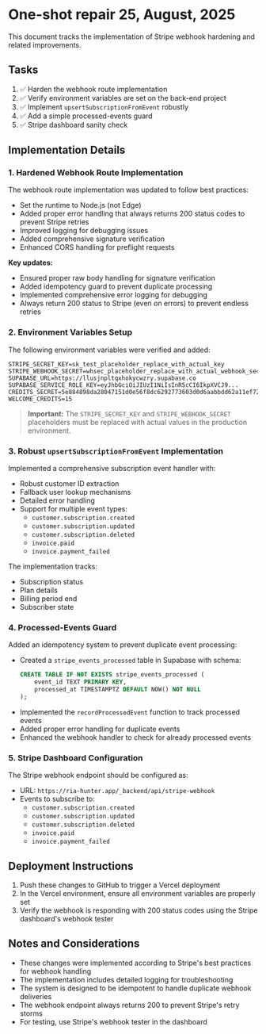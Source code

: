 # One-shot repair 25, August, 2025

This document tracks the implementation of Stripe webhook hardening and related improvements.

## Tasks

1. ✅ Harden the webhook route implementation
2. ✅ Verify environment variables are set on the back-end project
3. ✅ Implement `upsertSubscriptionFromEvent` robustly
4. ✅ Add a simple processed-events guard
5. ✅ Stripe dashboard sanity check

## Implementation Details

### 1. Hardened Webhook Route Implementation

The webhook route implementation was updated to follow best practices:

- Set the runtime to Node.js (not Edge)
- Added proper error handling that always returns 200 status codes to prevent Stripe retries
- Improved logging for debugging issues
- Added comprehensive signature verification
- Enhanced CORS handling for preflight requests

**Key updates:**
- Ensured proper raw body handling for signature verification
- Added idempotency guard to prevent duplicate processing
- Implemented comprehensive error logging for debugging
- Always return 200 status to Stripe (even on errors) to prevent endless retries

### 2. Environment Variables Setup

The following environment variables were verified and added:

```
STRIPE_SECRET_KEY=sk_test_placeholder_replace_with_actual_key
STRIPE_WEBHOOK_SECRET=whsec_placeholder_replace_with_actual_webhook_secret
SUPABASE_URL=https://llusjnpltqxhokycwzry.supabase.co
SUPABASE_SERVICE_ROLE_KEY=eyJhbGciOiJIUzI1NiIsInR5cCI6IkpXVCJ9...
CREDITS_SECRET=5e884898da28047151d0e56f8dc6292773603d0d6aabbdd62a11ef721d1542d8
WELCOME_CREDITS=15
```

> **Important:** The `STRIPE_SECRET_KEY` and `STRIPE_WEBHOOK_SECRET` placeholders must be replaced with actual values in the production environment.

### 3. Robust `upsertSubscriptionFromEvent` Implementation

Implemented a comprehensive subscription event handler with:
- Robust customer ID extraction
- Fallback user lookup mechanisms
- Detailed error handling
- Support for multiple event types:
  - `customer.subscription.created`
  - `customer.subscription.updated`
  - `customer.subscription.deleted`
  - `invoice.paid`
  - `invoice.payment_failed`

The implementation tracks:
- Subscription status
- Plan details
- Billing period end
- Subscriber state

### 4. Processed-Events Guard

Added an idempotency system to prevent duplicate event processing:

- Created a `stripe_events_processed` table in Supabase with schema:
  ```sql
  CREATE TABLE IF NOT EXISTS stripe_events_processed (
      event_id TEXT PRIMARY KEY,
      processed_at TIMESTAMPTZ DEFAULT NOW() NOT NULL
  );
  ```
- Implemented the `recordProcessedEvent` function to track processed events
- Added proper error handling for duplicate events
- Enhanced the webhook handler to check for already processed events

### 5. Stripe Dashboard Configuration

The Stripe webhook endpoint should be configured as:
- URL: `https://ria-hunter.app/_backend/api/stripe-webhook`
- Events to subscribe to:
  - `customer.subscription.created`
  - `customer.subscription.updated`
  - `customer.subscription.deleted`
  - `invoice.paid`
  - `invoice.payment_failed`

## Deployment Instructions

1. Push these changes to GitHub to trigger a Vercel deployment
2. In the Vercel environment, ensure all environment variables are properly set
3. Verify the webhook is responding with 200 status codes using the Stripe dashboard's webhook tester

## Notes and Considerations

- These changes were implemented according to Stripe's best practices for webhook handling
- The implementation includes detailed logging for troubleshooting
- The system is designed to be idempotent to handle duplicate webhook deliveries
- The webhook endpoint always returns 200 to prevent Stripe's retry storms
- For testing, use Stripe's webhook tester in the dashboard